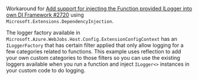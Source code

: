Workaround for [Add support for injecting the Function provided ILogger into own DI Framework #2720](https://github.com/Azure/azure-functions-host/issues/2720#issuecomment-395816194) using `Microsoft.Extensions.DependencyInjection`.

The logger factory available in `Microsoft.Azure.WebJobs.Host.Config.ExtensionConfigContext` has an `ILoggerFactory` that has certain filter applied that only allow logging for a few categories related to functions. This example uses reflection to add your own custom categories to those filters so you can use the existing loggers available when you run a function and inject `ILogger<>` instances in your custom code to do logging.